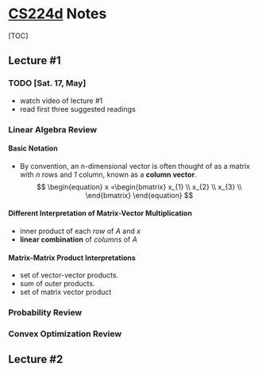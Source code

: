# [CS224d](http://cs224d.stanford.edu/) Notes
[TOC]

## Lecture #1
### TODO [Sat. 17, May]
- watch video of lecture #1
- read first three suggested readings

### Linear Algebra Review
#### Basic Notation

 - By convention, an n-dimensional vector is often thought of as a matrix with *n* rows and *1* column, known as a **column vector**. $$  \begin{equation}
     x =\begin{bmatrix}
         x_{1} \\
         x_{2} \\
         x_{3} \\
        \end{bmatrix}
  \end{equation} $$
  
#### Different Interpretation of Matrix-Vector Multiplication

 - inner product of each *row* of $A$ and $x$
 - **linear combination** of *columns* of $A$

 
#### Matrix-Matrix Product Interpretations
 - set of vector-vector products.
 - sum of outer products.
 - set of matrix vector product
 


### Probability Review

### Convex Optimization Review



## Lecture #2